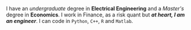 I have an _undergraduate_ degree in **Electrical Engineering** and a _Master's_ degree in **Economics**. I work in Finance, as a risk quant but ***at heart, I am an engineer***. I can code in `Python`, `C++`, `R` and `Matlab`.
